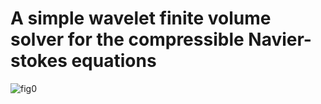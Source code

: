 # A simple wavelet finite volume solver for the compressible Navier-stokes equations

![fig0](./figures/image00_00000.png)